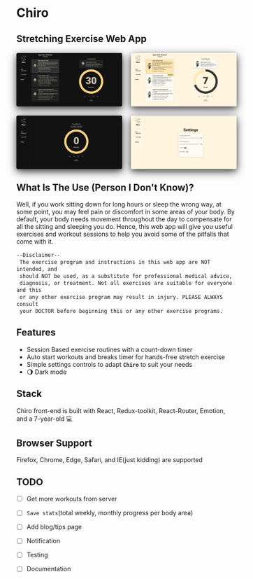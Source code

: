 # Chiro

## Stretching Exercise Web App

<div class="row">
  <img class="image"src="./screenshots/2.png" width="50%"/>
  <img class="image" src="./screenshots/3.png" width="50%"/>
</div>
<div class="row">
  <img class="image"src="./screenshots/1.png" width="50%"/>
  <img class="image" src="./screenshots/4.png" width="50%"/>
</div>

## What Is The Use (Person I Don't Know)? 

Well, if you work sitting down for long hours or sleep the wrong way, at some point, you may feel pain or discomfort in some areas of your body. By default, your body needs movement throughout the day to compensate for all the sitting and sleeping you do. Hence, this web app will give you useful exercises and workout sessions to help you avoid some of the pitfalls that come with it.

```
--Disclaimer--
 The exercise program and instructions in this web app are NOT intended, and
 should NOT be used, as a substitute for professional medical advice,
 diagnosis, or treatment. Not all exercises are suitable for everyone and this
 or any other exercise program may result in injury. PLEASE ALWAYS consult 
 your DOCTOR before beginning this or any other exercise programs.
```

## Features

- Session Based exercise routines with a count-down timer 
- Auto start workouts and breaks timer for hands-free stretch exercise
- Simple settings controls to adapt **`Chiro`** to suit your needs
- &#127766; Dark mode

## Stack
Chiro front-end is built with React,  Redux-toolkit, React-Router, Emotion, and a 7-year-old &#x1F4BB;

## Browser Support
Firefox, Chrome, Edge, Safari, and IE(just kidding) are supported

## TODO
- [ ] Get more workouts from server
- [ ] `Save stats`(total weekly, monthly progress per body area)
- [ ] Add blog/tips page
- [ ] Notification
- [ ] Testing
- [ ] Documentation



<style>
  .row{
    width: 100%;
    display: flex;
    gap: 1.3rem;
    margin: 1.3rem 0;   
   }
  .image {
    box-shadow: 0 4px 8px 0 rgba(0, 0, 0, 0.2), 0 6px 20px 0 rgba(0, 0, 0, 0.7);border-radius:3px;
    flex: 1 1 50%;
    width: 30%;
  }
</style>
